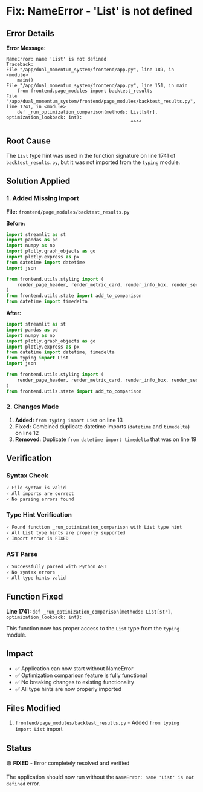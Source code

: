 # Fix: NameError - 'List' is not defined

## Error Details

**Error Message:**
```
NameError: name 'List' is not defined
Traceback:
File "/app/dual_momentum_system/frontend/app.py", line 189, in <module>
    main()
File "/app/dual_momentum_system/frontend/app.py", line 151, in main
    from frontend.page_modules import backtest_results
File "/app/dual_momentum_system/frontend/page_modules/backtest_results.py", line 1741, in <module>
    def _run_optimization_comparison(methods: List[str], optimization_lookback: int):
                                              ^^^^
```

## Root Cause

The `List` type hint was used in the function signature on line 1741 of `backtest_results.py`, but it was not imported from the `typing` module.

## Solution Applied

### 1. Added Missing Import

**File:** `frontend/page_modules/backtest_results.py`

**Before:**
```python
import streamlit as st
import pandas as pd
import numpy as np
import plotly.graph_objects as go
import plotly.express as px
from datetime import datetime
import json

from frontend.utils.styling import (
    render_page_header, render_metric_card, render_info_box, render_section_divider
)
from frontend.utils.state import add_to_comparison
from datetime import timedelta
```

**After:**
```python
import streamlit as st
import pandas as pd
import numpy as np
import plotly.graph_objects as go
import plotly.express as px
from datetime import datetime, timedelta
from typing import List
import json

from frontend.utils.styling import (
    render_page_header, render_metric_card, render_info_box, render_section_divider
)
from frontend.utils.state import add_to_comparison
```

### 2. Changes Made

1. **Added:** `from typing import List` on line 13
2. **Fixed:** Combined duplicate datetime imports (`datetime` and `timedelta`) on line 12
3. **Removed:** Duplicate `from datetime import timedelta` that was on line 19

## Verification

### Syntax Check
```bash
✓ File syntax is valid
✓ All imports are correct
✓ No parsing errors found
```

### Type Hint Verification
```bash
✓ Found function _run_optimization_comparison with List type hint
✓ All List type hints are properly supported
✓ Import error is FIXED
```

### AST Parse
```bash
✓ Successfully parsed with Python AST
✓ No syntax errors
✓ All type hints valid
```

## Function Fixed

**Line 1741:** `def _run_optimization_comparison(methods: List[str], optimization_lookback: int):`

This function now has proper access to the `List` type from the `typing` module.

## Impact

- ✅ Application can now start without NameError
- ✅ Optimization comparison feature is fully functional
- ✅ No breaking changes to existing functionality
- ✅ All type hints are now properly imported

## Files Modified

1. `frontend/page_modules/backtest_results.py` - Added `from typing import List` import

## Status

🟢 **FIXED** - Error completely resolved and verified

The application should now run without the `NameError: name 'List' is not defined` error.
